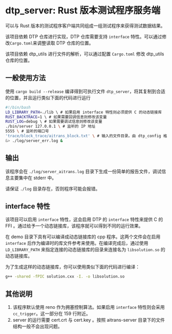 # dtp_server: Rust 版本测试程序服务端

可以与 Rust 版本的测试程序客户端共同组成一组测试程序来获得测试数据结果。

该项目依赖 DTP 仓库进行实现，DTP 仓库需要支持 `interface` 特性。可以通过修改`Cargo.toml`来调整读取 DTP 仓库的位置。

该项目依赖 dtp_utils 进行文件的解析，可以通过配置 `Cargo.toml` 修改 dtp_utils 仓库的位置。 

## 一般使用方法

使用 `cargo build --release` 编译得到可执行文件 `dtp_server`，将其复制到合适的位置，并且运行类似下面的代码进行运行

```bash
#!/bin/bash
LD_LIBRARY_PATH=./lib \ # 如果启用 interface 特性则必须提供 C 的动态链接库
RUST_BACKTRACE=1 \ # 如果需要回调信息则修改该变量
RUST_LOG=debug \ # 如果需要调试信息则修改该变量
./bin/server 127.0.0.1 \ # 监听的 IP 地址
5555 \ # 监听的端口号
'trace/block_trace/aitrans_block.txt' \ # 输入的文件目录。由 dtp_config 格式组成
&> ./log/server_err.log &
```

## 输出

该程序会在 `./log/server_aitrans.log` 目录下生成一份简单的报告文件，调试信息主要集中在 stderr 中。

请保证 `./log` 目录存在，否则程序可能会报错。

## interface 特性

该项目可以启用 `interface` 特性，这会启用 DTP 的 `interface` 特性来提供 C 的 FFI 。通过给予一个动态链接库，该程序就可以得到不同的运行效果。

在 demo 目录下具有可以编译成动态链接库的 cpp 程序。这两个文件会在启用 `interface` 后作为编译时的库文件参考来使用。在编译完成后，通过使用 `LD_LIBRARY_PATH` 来指定连接的动态链接库的目录来连接名为 `libsolution.so` 的动态链接库。

为了生成这样的动态链接库，你可以使用类似下面的代码进行编译：

```sh
g++ -shared -fPIC solution.cxx -I. -o libsolution.so
```

## 其他说明

1. 该程序默认使用 reno 作为拥塞控制算法。如果启用 `interface` 特性则会采用 `cc_trigger`。这一部分在 159 行附近。
2. server 的运行需要 cert.crt 与 cert.key 。按照 aitrans-server 目录下的文件结构一般不会出现问题。

